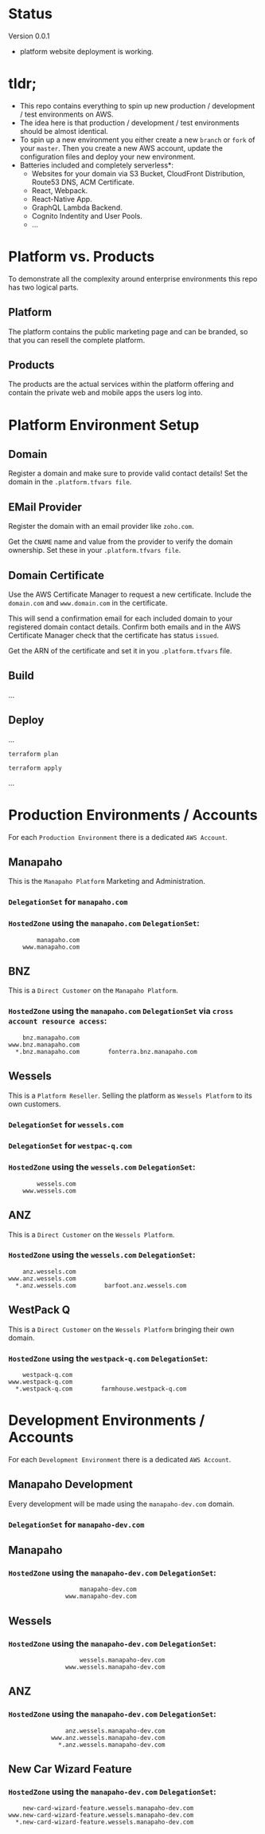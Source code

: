 # Status
Version 0.0.1
- platform website deployment is working.

# tldr;

- This repo contains everything to spin up new production / development / test environments on AWS.
- The idea here is that production / development / test environments should be almost identical.
- To spin up a new environment you either create a new `branch` or `fork` of your `master`.
Then you create a new AWS account, update the configuration files and deploy your new environment.
- Batteries included and completely serverless*:
  - Websites for your domain via S3 Bucket, CloudFront Distribution, Route53 DNS, ACM Certificate.
  - React, Webpack.
  - React-Native App.
  - GraphQL Lambda Backend.
  - Cognito Indentity and User Pools.
  - ...

# Platform vs. Products

To demonstrate all the complexity around enterprise environments this repo has two logical parts.

## Platform
The platform contains the public marketing page and can be branded, so that you can resell the complete platform.

## Products
The products are the actual services within the platform offering and contain the private web and mobile apps the users
log into.

# Platform Environment Setup

## Domain

Register a domain and make sure to provide valid contact details!
Set the domain in the `.platform.tfvars file`.

## EMail Provider

Register the domain with an email provider like `zoho.com`.

Get the `CNAME` name and value from the provider to verify the domain ownership.
Set these in your `.platform.tfvars file`.

## Domain Certificate

Use the AWS Certificate Manager to request a new certificate.
Include the `domain.com` and `www.domain.com` in the certificate.

This will send a confirmation email for each included domain to your registered domain contact details.
Confirm both emails and in the AWS Certificate Manager check that the certificate has status `issued`.

Get the ARN of the certificate and set it in you `.platform.tfvars` file.

## Build

...

## Deploy

...

`terraform plan`

`terraform apply`

...

# Production Environments / Accounts

For each `Production Environment` there is a dedicated `AWS Account`.
 
## Manapaho

This is the `Manapaho Platform` Marketing and Administration.

### `DelegationSet` for `manapaho.com`

### `HostedZone` using the `manapaho.com` `DelegationSet`:

            manapaho.com
        www.manapaho.com

## BNZ

This is a `Direct Customer` on the `Manapaho Platform`.

### `HostedZone` using the `manapaho.com` `DelegationSet` via `cross account resource access`:

        bnz.manapaho.com
    www.bnz.manapaho.com
      *.bnz.manapaho.com        fonterra.bnz.manapaho.com

## Wessels

This is a `Platform Reseller`. Selling the platform as `Wessels Platform` to its own customers.

### `DelegationSet` for `wessels.com`
### `DelegationSet` for `westpac-q.com`

### `HostedZone` using the `wessels.com` `DelegationSet`:

            wessels.com
        www.wessels.com

## ANZ

This is a `Direct Customer` on the `Wessels Platform`.

### `HostedZone` using the `wessels.com` `DelegationSet`:

        anz.wessels.com
    www.anz.wessels.com
      *.anz.wessels.com        barfoot.anz.wessels.com

## WestPack Q

This is a `Direct Customer` on the `Wessels Platform` bringing their own domain.

### `HostedZone` using the `westpack-q.com` `DelegationSet`:

        westpack-q.com
    www.westpack-q.com
      *.westpack-q.com        farmhouse.westpack-q.com

# Development Environments / Accounts

For each `Development Environment` there is a dedicated `AWS Account`.

## Manapaho Development

Every development will be made using the `manapaho-dev.com` domain.

### `DelegationSet` for `manapaho-dev.com`

## Manapaho

### `HostedZone` using the `manapaho-dev.com` `DelegationSet`:

                        manapaho-dev.com
                    www.manapaho-dev.com

## Wessels

### `HostedZone` using the `manapaho-dev.com` `DelegationSet`:

                        wessels.manapaho-dev.com
                    www.wessels.manapaho-dev.com

## ANZ

### `HostedZone` using the `manapaho-dev.com` `DelegationSet`:

                    anz.wessels.manapaho-dev.com
                www.anz.wessels.manapaho-dev.com
                  *.anz.wessels.manapaho-dev.com

## New Car Wizard Feature

### `HostedZone` using the `manapaho-dev.com` `DelegationSet`:

        new-card-wizard-feature.wessels.manapaho-dev.com
    www.new-card-wizard-feature.wessels.manapaho-dev.com
      *.new-card-wizard-feature.wessels.manapaho-dev.com
